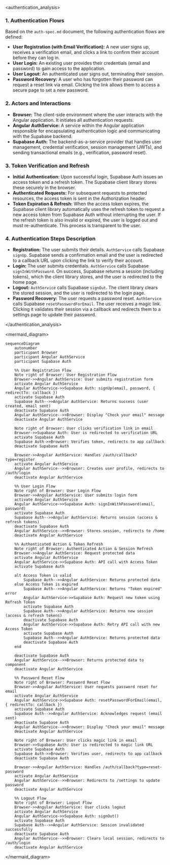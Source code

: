 <authentication_analysis>

### 1. Authentication Flows

Based on the `auth-spec.md` document, the following authentication flows are defined:

*   **User Registration (with Email Verification):** A new user signs up, receives a verification email, and clicks a link to confirm their account before they can log in.
*   **User Login:** An existing user provides their credentials (email and password) to gain access to the application.
*   **User Logout:** An authenticated user signs out, terminating their session.
*   **Password Recovery:** A user who has forgotten their password can request a reset link via email. Clicking the link allows them to access a secure page to set a new password.

### 2. Actors and Interactions

*   **Browser:** The client-side environment where the user interacts with the Angular application. It initiates all authentication requests.
*   **Angular AuthService:** A service within the Angular application responsible for encapsulating authentication logic and communicating with the Supabase backend.
*   **Supabase Auth:** The backend-as-a-service provider that handles user management, credential verification, session management (JWTs), and sending transactional emails (e.g., verification, password reset).

### 3. Token Verification and Refresh

*   **Initial Authentication:** Upon successful login, Supabase Auth issues an access token and a refresh token. The Supabase client library stores these securely in the browser.
*   **Authenticated Requests:** For subsequent requests to protected resources, the access token is sent in the Authorization header.
*   **Token Expiration & Refresh:** When the access token expires, the Supabase client library automatically uses the refresh token to request a new access token from Supabase Auth without interrupting the user. If the refresh token is also invalid or expired, the user is logged out and must re-authenticate. This process is transparent to the user.

### 4. Authentication Steps Description

*   **Registration:** The user submits their details. `AuthService` calls Supabase `signUp`. Supabase sends a confirmation email and the user is redirected to a callback URL upon clicking the link to verify their account.
*   **Login:** The user submits credentials. `AuthService` calls Supabase `signInWithPassword`. On success, Supabase returns a session (including tokens), which the client library stores, and the user is redirected to the home page.
*   **Logout:** `AuthService` calls Supabase `signOut`. The client library clears the stored session, and the user is redirected to the login page.
*   **Password Recovery:** The user requests a password reset. `AuthService` calls Supabase `resetPasswordForEmail`. The user receives a magic link. Clicking it validates their session via a callback and redirects them to a settings page to update their password.

</authentication_analysis>

<mermaid_diagram>
```mermaid
sequenceDiagram
    autonumber
    participant Browser
    participant Angular AuthService
    participant Supabase Auth

    %% User Registration Flow
    Note right of Browser: User Registration Flow
    Browser->>Angular AuthService: User submits registration form
    activate Angular AuthService
    Angular AuthService->>Supabase Auth: signUp(email, password, { redirectTo: callback })
    activate Supabase Auth
    Supabase Auth-->>Angular AuthService: Returns success (user created, email sent)
    deactivate Supabase Auth
    Angular AuthService-->>Browser: Display "Check your email" message
    deactivate Angular AuthService

    Note right of Browser: User clicks verification link in email
    Browser->>Supabase Auth: User is redirected to verification URL
    activate Supabase Auth
    Supabase Auth->>Browser: Verifies token, redirects to app callback
    deactivate Supabase Auth

    Browser->>Angular AuthService: Handles /auth/callback?type=register
    activate Angular AuthService
    Angular AuthService-->>Browser: Creates user profile, redirects to /auth/login
    deactivate Angular AuthService

    %% User Login Flow
    Note right of Browser: User Login Flow
    Browser->>Angular AuthService: User submits login form
    activate Angular AuthService
    Angular AuthService->>Supabase Auth: signInWithPassword(email, password)
    activate Supabase Auth
    Supabase Auth-->>Angular AuthService: Returns session (access & refresh tokens)
    deactivate Supabase Auth
    Angular AuthService-->>Browser: Stores session, redirects to /home
    deactivate Angular AuthService

    %% Authenticated Action & Token Refresh
    Note right of Browser: Authenticated Action & Session Refresh
    Browser->>Angular AuthService: Request protected data
    activate Angular AuthService
    Angular AuthService->>Supabase Auth: API call with Access Token
    activate Supabase Auth

    alt Access Token is valid
        Supabase Auth-->>Angular AuthService: Returns protected data
    else Access Token is expired
        Supabase Auth-->>Angular AuthService: Returns "Token expired" error
        Angular AuthService->>Supabase Auth: Request new token using Refresh Token
        activate Supabase Auth
        Supabase Auth-->>Angular AuthService: Returns new session (access & refresh tokens)
        deactivate Supabase Auth
        Angular AuthService->>Supabase Auth: Retry API call with new Access Token
        activate Supabase Auth
        Supabase Auth-->>Angular AuthService: Returns protected data
        deactivate Supabase Auth
    end

    deactivate Supabase Auth
    Angular AuthService-->>Browser: Returns protected data to component
    deactivate Angular AuthService

    %% Password Reset Flow
    Note right of Browser: Password Reset Flow
    Browser->>Angular AuthService: User requests password reset for email
    activate Angular AuthService
    Angular AuthService->>Supabase Auth: resetPasswordForEmail(email, { redirectTo: callback })
    activate Supabase Auth
    Supabase Auth-->>Angular AuthService: Acknowledges request (email sent)
    deactivate Supabase Auth
    Angular AuthService-->>Browser: Display "Check your email" message
    deactivate Angular AuthService

    Note right of Browser: User clicks magic link in email
    Browser->>Supabase Auth: User is redirected to magic link URL
    activate Supabase Auth
    Supabase Auth->>Browser: Verifies user, redirects to app callback
    deactivate Supabase Auth

    Browser->>Angular AuthService: Handles /auth/callback?type=reset-password
    activate Angular AuthService
    Angular AuthService-->>Browser: Redirects to /settings to update password
    deactivate Angular AuthService

    %% Logout Flow
    Note right of Browser: Logout Flow
    Browser->>Angular AuthService: User clicks logout
    activate Angular AuthService
    Angular AuthService->>Supabase Auth: signOut()
    activate Supabase Auth
    Supabase Auth-->>Angular AuthService: Session invalidated successfully
    deactivate Supabase Auth
    Angular AuthService-->>Browser: Clears local session, redirects to /auth/login
    deactivate Angular AuthService
```
</mermaid_diagram>
